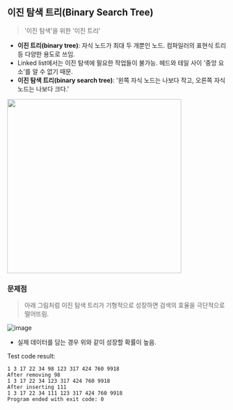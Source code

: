 ## 이진 탐색 트리(Binary Search Tree)
> '이진 탐색'을 위한 '이진 트리'

* **이진 트리(binary tree)**: 자식 노드가 최대 두 개뿐인 노드. 컴파일러의 표현식 트리 등 다양한 용도로 쓰임.
* Linked list에서는 이진 탐색에 필요한 작업들이 불가능. 헤드와 테일 사이 '중앙 요소'를 알 수 없기 때문. 
* **이진 탐색 트리(binary search tree)**: '왼쪽 자식 노드는 나보다 작고, 오른쪽 자식 노드는 나보다 크다.'

<img src="https://user-images.githubusercontent.com/22133824/145681556-20c27702-72f9-41fe-a1cb-3880903b9d87.png" width=400px />

### 문제점
> 아래 그림처럼 이진 탐색 트리가 기형적으로 성장하면 검색의 효율을 극단적으로 떨어뜨림.

![image](https://user-images.githubusercontent.com/22133824/145682649-1fdeca15-5512-4bf3-90a5-89728cecc6b2.png)
* 실제 데이터를 담는 경우 위와 같이 성장할 확률이 높음.

Test code result:
```
1 3 17 22 34 98 123 317 424 760 9918 
After removing 98
1 3 17 22 34 123 317 424 760 9918 
After inserting 111
1 3 17 22 34 111 123 317 424 760 9918 
Program ended with exit code: 0
```
